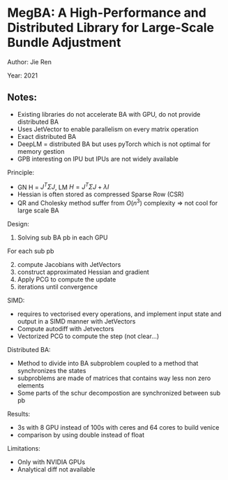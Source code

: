 # MegBA: A High-Performance and Distributed Library for Large-Scale Bundle Adjustment

Author: Jie Ren

Year: 2021

Notes:
---
* Existing libraries do not accelerate BA with GPU, do not provide distributed BA
* Uses JetVector to enable parallelism on every matrix operation
* Exact distributed BA
* DeepLM = distributed BA but uses pyTorch which is not optimal for memory gestion
* GPB interesting on IPU but IPUs are not widely available 

Principle:

* GN H = $J^T \Sigma J$, LM $H = J^T \Sigma J + \lambda I$ 
* Hessian is often stored as compressed Sparse Row (CSR)
* QR and Cholesky method suffer from $O(n^3)$ complexity => not cool for large scale BA

Design:

1) Solving sub BA pb in each GPU

For each sub pb 

2) compute Jacobians with JetVectors
3) construct approximated Hessian and gradient 
4) Apply PCG to compute the update
5) iterations until convergence

SIMD:
* requires to vectorised every operations, and implement input state and output in a SIMD manner with JetVectors
* Compute autodiff with Jetvectors
* Vectorized PCG to compute the step (not clear...)

Distributed BA:
* Method to divide into BA subproblem coupled to a method that synchronizes the states  
* subproblems are made of matrices that contains way less non zero elements 
* Some parts of the schur decompostion are synchronized between sub pb

Results:
* 3s with 8 GPU instead of 100s with ceres and 64 cores to build venice
* comparison by using double instead of float
 
Limitations:
* Only with NVIDIA GPUs
* Analytical diff not available 
